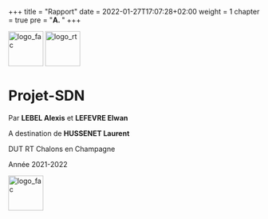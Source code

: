 +++
title = "Rapport"
date = 2022-01-27T17:07:28+02:00
weight = 1
chapter = true
pre = "<b>A. </b>"
+++

<style>
img {
    height: 5em;
    display: line;
}
</style>

![logo_fac](../../images/logo_iut.png) ![logo_rt](../../images/logo_rt.png)

# Projet-SDN

Par **LEBEL Alexis** et **LEFEVRE Elwan**

A destination de **HUSSENET Laurent**

DUT RT Chalons en Champagne

Année 2021-2022

![logo_fac](../../images/logo_fac.png)

